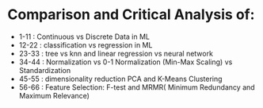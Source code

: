 # Comparison and Critical Analysis of:

- 1-11 : Continuous vs Discrete Data in ML
- 12-22 :  classification vs regression in ML
- 23-33 : tree vs knn and linear regression vs neural network 
- 34-44 : Normalization vs 0-1 Normalization (Min-Max Scaling) vs Standardization
- 45-55 :  dimensionality reduction PCA and K-Means Clustering 
- 56-66 : Feature Selection: F-test and MRMR( Minimum Redundancy and Maximum Relevance)
